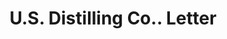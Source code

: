 ---
doi: 10.7916/D8B57WSK
date_other: '1880'
date_other_textual: 1880-1889
form: correspondence
genre:
- Letters (correspondence)
name:
- U.S. Distilling Co.
object_in_context_url: https://biggert.cul.columbia.edu/items/view/ave_biggert_00258
subject_hierarchical_geographic:
- Chicago, Illinois, United States
subject_name:
- U.S. Distilling Co.
title: U.S. Distilling Co.. Letter
sort_title: U.S. Distilling Co.. Letter
call_number: ave_biggert_00258
coordinates:
- 41.83694444444445,-87.68472222222222
pid: ave_biggert_00258
identifiers: ave_biggert_00258
thumbnail: https://derivativo-1.library.columbia.edu/iiif/2/ldpd:345022/full/!256,256/0/native.jpg
permalink: "/biggert/ave_biggert_00258/"
layout: iiif-image-page
---